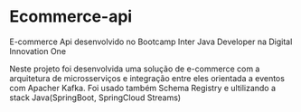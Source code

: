 # Ecommerce-api
E-commerce Api desenvolvido no Bootcamp Inter Java Developer na Digital Innovation One

Neste projeto foi desenvolvida uma solução de e-commerce com a arquitetura de microsserviços e integração entre eles orientada a eventos com Apacher Kafka. Foi usado também Schema Registry e ultilizando a stack Java(SpringBoot, SpringCloud Streams)
